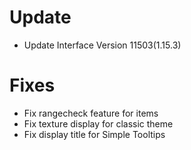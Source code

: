 # Update

* Update Interface Version 11503(1.15.3)

# Fixes

* Fix rangecheck feature for items
* Fix texture display for classic theme
* Fix display title for Simple Tooltips
